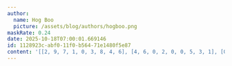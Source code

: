 ```yaml
---
author:
  name: Hog Boo
  picture: /assets/blog/authors/hogboo.png
maskRate: 0.24
date: 2025-10-18T07:00:01.669146
id: 1128923c-abf0-11f0-b564-71e1480f5e87
content: '[[2, 9, 7, 1, 0, 3, 8, 4, 6], [4, 6, 0, 2, 0, 0, 5, 3, 1], [0, 3, 5, 8, 6, 4, 7, 9, 2], [6, 0, 2, 4, 0, 8, 1, 5, 0], [9, 8, 4, 5, 1, 2, 0, 7, 3], [3, 5, 1, 6, 7, 0, 0, 0, 0], [7, 1, 9, 3, 8, 6, 4, 2, 5], [0, 2, 3, 7, 4, 1, 0, 0, 8], [0, 4, 6, 9, 2, 0, 3, 1, 0]]'
---
```

